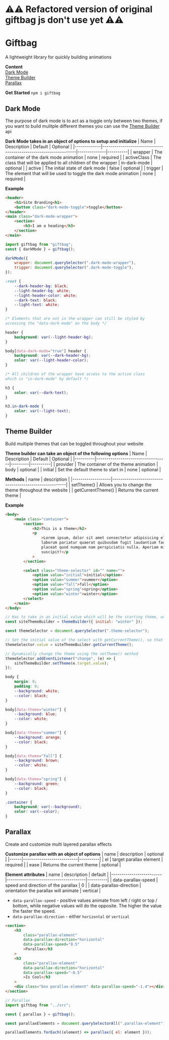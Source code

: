 # ⚠️⚠️ Refactored version of original giftbag js don't use yet ⚠️⚠️

# Giftbag

A lightweight library for quickly building animations

**Content** <br/>
[Dark Mode](#dark-mode)<br/>
[Theme Builder](#theme-builder)<br/>
[Parallax](#parallax)<br/>

**Get Started**
`npm i giftbag`

## Dark Mode

The purpose of dark mode is to act as a toggle only between two themes, if you want to build mulitple different themes you can use the [Theme Builder](#theme-builder) api

**Dark Mode takes in an object of options to setup and initialize**
| Name | Description | Default | Optional |
|-------------|-----------------------------------------------------------------|--------------|----------|
| wrapper | The container of the dark mode animation | none | required |
| activeClass | The class that will be applied to all children of the wrapper | in-dark-mode | optional |
| active | The initial state of dark mode | false | optional |
| trigger | The element that will be used to toggle the dark mode animation | none | required |

**Example**

```html
<header>
    <h1>Site Branding<h1>
    <button class="dark-mode-toggle">toggle</button>
</header>
<main class="dark-mode-wrapper">
	<section>
		<h3>I am a heading</h3>
	</section>
</main>
```

```js
import giftbag from "giftbag";
const { darkMode } = giftbag();

darkMode({
	wrapper: document.querySelector(".dark-mode-wrapper"),
	trigger: document.querySelector(".dark-mode-toggle"),
});
```

```css
:root {
	--dark-header-bg: black;
	--light-header-bg: white;
	--light-header-color: white;
	--dark-text: black;
	--light-text: white;
}

/* Elements that are not in the wrapper can still be styled by
accessing the "data-dark-mode" on the body */

header {
	background: var(--light-header-bg);
}

body[data-dark-mode="true"] header {
	background: var(--dark-header-bg);
	color: var(--light-header-color);
}

/* All children of the wrapper have access to the active class 
which is "in-dark-mode" by default */

h3 {
	color: var(--dark-text);
}

h3.in-dark-mode {
	color: var(--light-text);
}
```

## Theme Builder

Build multiple themes that can be toggled throughout your website

**Theme builder can take an object of the following options**
| Name | Description | Default | Optional |
|----------|-----------------------------------|---------|----------|
| provider | The container of the theme animation | body | optional |
| initial | Set the default theme to start in | none | optional |

**Methods**
| name | description |
|-------------------|-------------------------------------------------------|
| setTheme() | Allows you to change the theme throughout the website |
| getCurrentTheme() | Returns the current theme |

**Example**

```html
<body>
	<main class="container">
		<section>
			<h2>This is a theme</h2>
			<p
				>Lorem ipsum, dolor sit amet consectetur adipisicing elit. Ex, id vitae
				laborum pariatur quaerat quibusdam fugit laudantium facilis repellendus
				placeat quod numquam nam perspiciatis nulla. Aperiam minima tempora nam
				suscipit!</p
			>
		</section>

		<select class="theme-selector" id="" name="">
			<option value="initial">initial</option>
			<option value="summer">summer</option>
			<option value="fall">fall</option>
			<option value="spring">spring</option>
			<option value="winter">winter</option>
		</select>
	</main>
</body>
```

```js
// Has to take in an initial value which will be the starting theme, unless a user had previously chosen a different theme
const siteThemeBuilder = themeBuilder({ initial: "winter" });

const themeSelector = document.querySelector(".theme-selector");

// Set the initial value of the select with getCurrentTheme(), so that it will update with the local storage changes in case the page refreshes
themeSelector.value = siteThemeBuilder.getCurrentTheme();

// Dynamically change the theme using the setTheme() method
themeSelector.addEventListener("change", (e) => {
	siteThemeBuilder.setTheme(e.target.value);
});
```

```css
body {
	margin: 0;
	padding: 0;
	--background: white;
	--color: black;
}

body[data-theme="winter"] {
	--background: blue;
	--color: white;
}

body[data-theme="summer"] {
	--background: orange;
	--color: black;
}

body[data-theme="fall"] {
	--background: brown;
	--color: white;
}

body[data-theme="spring"] {
	--background: green;
	--color: black;
}

.container {
	background: var(--background);
	color: var(--color);
}
```

## Parallax

Create and customize multi layered parallax effects

**Customize parallax with an object of options**
| name | description | optional |
|------|---------------------------|----------|
| el | target parallax element | required |
| ease | Returns the current theme | optional |

**Element attributes**
| name | description | default |
|-------------------------|---------------------------------------|----------|
| data-parallax-speed | speed and direction of the parallax | 0 |
| data-parallax-direction | orientation the parallax will animate | vertical |

- `data-parallax-speed` - positive values animate from left / right or top / bottom, while negative values will do the opposite. The higher the value the faster the speed.
- `data-parallax-direction` - either `horizontal` or `vertical`

```html
<section>
	<h3
		class="parallax-element"
		data-parallax-direction="horizontal"
		data-parallax-speed="0.5"
		>Parallax</h3
	>
	<h3
		class="parallax-element"
		data-parallax-direction="horizontal"
		data-parallax-speed="-0.5"
		>Is Cool</h3
	>
	<div class="box parallax-element" data-parallax-speed="-1.4"></div>
</section>
```

```js
// Parallax
import giftbag from "../src";

const { parallax } = giftbag();

const parallaxElements = document.querySelectorAll(".parallax-element");

parallaxElements.forEach((element) => parallax({ el: element }));
```
